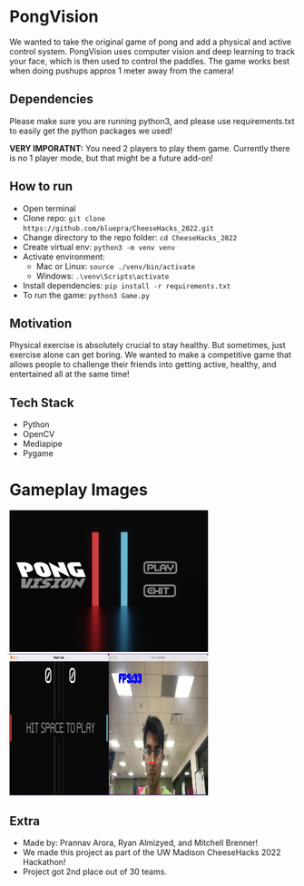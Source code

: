 # PongVision

We wanted to take the original game of pong and add a physical and active control system. PongVision uses computer vision and deep learning to track your face, which is then used to control the paddles. The game works best when doing pushups approx 1 meter away from the camera! 

## Dependencies
Please make sure you are running python3, and please use requirements.txt to easily get the python packages we used!

**VERY IMPORATNT:** You need 2 players to play them game. Currently there is no 1 player mode, but that might be a future add-on!


## How to run
* Open terminal
* Clone repo: ```git clone https://github.com/bluepra/CheeseHacks_2022.git```
* Change directory to the repo folder: ```cd CheeseHacks_2022```
* Create virtual env: ```python3 -m venv venv```
* Activate environment:
    * Mac or Linux: ```source ./venv/bin/activate```
    * Windows: ```.\venv\Scripts\activate```
* Install dependencies: ```pip install -r requirements.txt```
* To run the game: ```python3 Game.py```


## Motivation
Physical exercise is absolutely crucial to stay healthy. But sometimes, just exercise alone can get boring. We wanted to make a competitive game that allows people to challenge their friends into getting active, healthy, and entertained all at the same time!


## Tech Stack
* Python
* OpenCV
* Mediapipe
* Pygame

# Gameplay Images
<img src="https://github.com/bluepra/CheeseHacks_2022/blob/main/images/menu.png" width="350" height="250" />
<img src="https://github.com/bluepra/CheeseHacks_2022/blob/main/images/gameplay.png" width="350" height="250" />

## Extra
* Made by: Prannav Arora, Ryan Almizyed, and Mitchell Brenner! 
* We made this project as part of the UW Madison CheeseHacks 2022 Hackathon!
* Project got 2nd place out of 30 teams.



